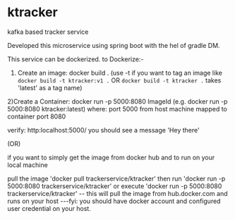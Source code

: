 # ktracker
kafka based tracker service

Developed this microservice using spring boot with the hel of gradle DM. 

This service can be dockerized. 
to Dockerize:- 
1) Create an image: docker build . (use -t if you want to tag an image like `docker build -t ktracker:v1 .` OR `docker build -t ktracker .` takes 'latest' as a tag name)

2)Create a Container:  docker run -p 5000:8080 ImageId (e.g. docker run -p 5000:8080 ktracker:latest)
  where: port 5000 from host machine mapped to container port 8080
  
 verify: http:localhost:5000/  you should see a message 'Hey there'
 
 (OR)
 
 if you want to simply get the image from docker hub and to run on your local machine
 
 pull the image 'docker pull trackerservice/ktracker'
  then run 'docker run -p 5000:8080 trackerservice/ktracker'
  or
  execute 'docker run -p 5000:8080 trackerservice/ktracker'  -- this will pull the image from hub.docker.com and runs on your host
  ---fyi: you should have docker account and configured user credential on your host.
